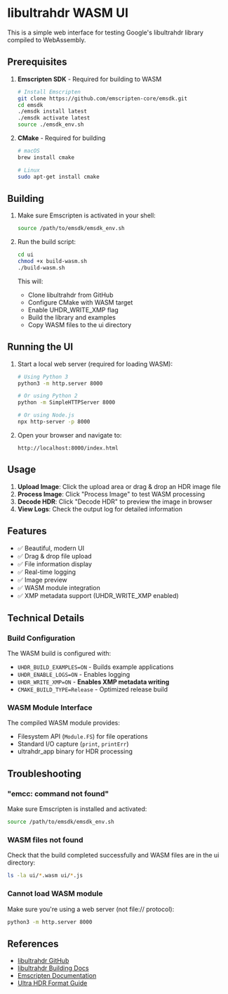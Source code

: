 # libultrahdr WASM UI

This is a simple web interface for testing Google's libultrahdr library compiled to WebAssembly.

## Prerequisites

1. **Emscripten SDK** - Required for building to WASM
   ```bash
   # Install Emscripten
   git clone https://github.com/emscripten-core/emsdk.git
   cd emsdk
   ./emsdk install latest
   ./emsdk activate latest
   source ./emsdk_env.sh
   ```

2. **CMake** - Required for building
   ```bash
   # macOS
   brew install cmake
   
   # Linux
   sudo apt-get install cmake
   ```

## Building

1. Make sure Emscripten is activated in your shell:
   ```bash
   source /path/to/emsdk/emsdk_env.sh
   ```

2. Run the build script:
   ```bash
   cd ui
   chmod +x build-wasm.sh
   ./build-wasm.sh
   ```

   This will:
   - Clone libultrahdr from GitHub
   - Configure CMake with WASM target
   - Enable UHDR_WRITE_XMP flag
   - Build the library and examples
   - Copy WASM files to the ui directory

## Running the UI

1. Start a local web server (required for loading WASM):
   ```bash
   # Using Python 3
   python3 -m http.server 8000
   
   # Or using Python 2
   python -m SimpleHTTPServer 8000
   
   # Or using Node.js
   npx http-server -p 8000
   ```

2. Open your browser and navigate to:
   ```
   http://localhost:8000/index.html
   ```

## Usage

1. **Upload Image**: Click the upload area or drag & drop an HDR image file
2. **Process Image**: Click "Process Image" to test WASM processing
3. **Decode HDR**: Click "Decode HDR" to preview the image in browser
4. **View Logs**: Check the output log for detailed information

## Features

- ✅ Beautiful, modern UI
- ✅ Drag & drop file upload
- ✅ File information display
- ✅ Real-time logging
- ✅ Image preview
- ✅ WASM module integration
- ✅ XMP metadata support (UHDR_WRITE_XMP enabled)

## Technical Details

### Build Configuration

The WASM build is configured with:
- `UHDR_BUILD_EXAMPLES=ON` - Builds example applications
- `UHDR_ENABLE_LOGS=ON` - Enables logging
- `UHDR_WRITE_XMP=ON` - **Enables XMP metadata writing**
- `CMAKE_BUILD_TYPE=Release` - Optimized release build

### WASM Module Interface

The compiled WASM module provides:
- Filesystem API (`Module.FS`) for file operations
- Standard I/O capture (`print`, `printErr`)
- ultrahdr_app binary for HDR processing

## Troubleshooting

### "emcc: command not found"
Make sure Emscripten is installed and activated:
```bash
source /path/to/emsdk/emsdk_env.sh
```

### WASM files not found
Check that the build completed successfully and WASM files are in the ui directory:
```bash
ls -la ui/*.wasm ui/*.js
```

### Cannot load WASM module
Make sure you're using a web server (not file:// protocol):
```bash
python3 -m http.server 8000
```

## References

- [libultrahdr GitHub](https://github.com/google/libultrahdr)
- [libultrahdr Building Docs](https://github.com/google/libultrahdr/blob/main/docs/building.md)
- [Emscripten Documentation](https://emscripten.org/docs/getting_started/index.html)
- [Ultra HDR Format Guide](https://developer.android.com/guide/topics/media/platform/hdr-image-format)

